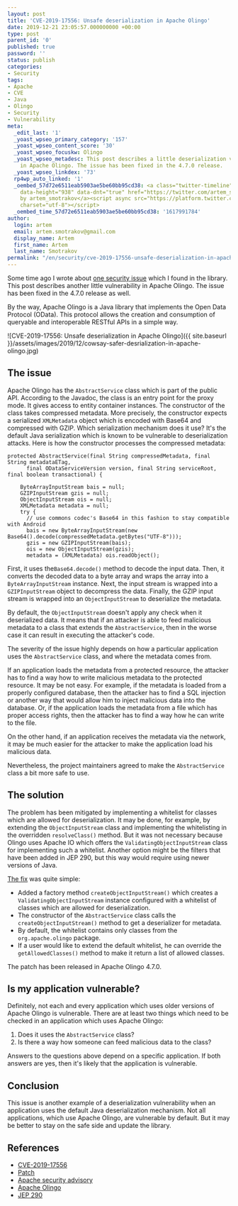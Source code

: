 ```yaml
---
layout: post
title: 'CVE-2019-17556: Unsafe deserialization in Apache Olingo'
date: 2019-12-21 23:05:57.000000000 +00:00
type: post
parent_id: '0'
published: true
password: ''
status: publish
categories:
- Security
tags:
- Apache
- CVE
- Java
- Olingo
- Security
- Vulnerability
meta:
  _edit_last: '1'
  _yoast_wpseo_primary_category: '157'
  _yoast_wpseo_content_score: '30'
  _yoast_wpseo_focuskw: Olingo
  _yoast_wpseo_metadesc: This post describes a little deserialization vulnerability
    in Apache Olingo. The issue has been fixed in the 4.7.0 release.
  _yoast_wpseo_linkdex: '73'
  rp4wp_auto_linked: '1'
  _oembed_57d72e6511eab5903ae5be60bb95cd38: <a class="twitter-timeline" data-width="625"
    data-height="938" data-dnt="true" href="https://twitter.com/artem_smotrakov?ref_src=twsrc%5Etfw">Tweets
    by artem_smotrakov</a><script async src="https://platform.twitter.com/widgets.js"
    charset="utf-8"></script>
  _oembed_time_57d72e6511eab5903ae5be60bb95cd38: '1617991784'
author:
  login: artem
  email: artem.smotrakov@gmail.com
  display_name: Artem
  first_name: Artem
  last_name: Smotrakov
permalink: "/en/security/cve-2019-17556-unsafe-deserialization-in-apache-olingo.html"
---
```

<!-- wp:paragraph -->

Some time ago I wrote about [one security issue](https://blog.gypsyengineer.com/en/security/cve-2019-17555-dos-via-retry-after-header-in-apache-olingo.html) which I found in the library. This post describes another little vulnerability in Apache Olingo. The issue has been fixed in the 4.7.0 release as well.

<!-- /wp:paragraph -->

<!-- wp:paragraph -->

By the way, Apache Olingo is a Java library that implements the Open Data Protocol (OData). This protocol allows the creation and consumption of queryable and interoperable RESTful APIs in a simple way.

<!-- /wp:paragraph -->

<!-- wp:image {"id":3696,"sizeSlug":"large","className":"noborder"} -->

![CVE-2019-17556: Unsafe deserialization in Apache Olingo]({{ site.baseurl }}/assets/images/2019/12/cowsay-safer-desrialization-in-apache-olingo.jpg)

<!-- /wp:image -->

<!-- wp:more -->  
<!--more-->  
<!-- /wp:more -->

<!-- wp:heading -->

## The issue

<!-- /wp:heading -->

<!-- wp:paragraph -->

Apache Olingo has the `AbstractService` class which is part of the public API. According to the Javadoc, the class is an entry point for the proxy mode. It gives access to entity container instances. The constructor of the class takes compressed metadata. More precisely, the constructor expects a serialized `XMLMetadata` object which is encoded with Base64 and compressed with GZIP. Which serialization mechanism does it use? It's the default Java serialization which is known to be vulnerable to deserialization attacks. Here is how the constructor processes the compressed metadata:

<!-- /wp:paragraph -->

<!-- wp:code {"className":"console"} -->

```
protected AbstractService(final String compressedMetadata, final String metadataETag,
      final ODataServiceVersion version, final String serviceRoot, final boolean transactional) {

    ByteArrayInputStream bais = null;
    GZIPInputStream gzis = null;
    ObjectInputStream ois = null;
    XMLMetadata metadata = null;
    try {
      // use commons codec's Base64 in this fashion to stay compatible with Android
      bais = new ByteArrayInputStream(new Base64().decode(compressedMetadata.getBytes("UTF-8")));
      gzis = new GZIPInputStream(bais);
      ois = new ObjectInputStream(gzis);
      metadata = (XMLMetadata) ois.readObject();
```

<!-- /wp:code -->

<!-- wp:paragraph -->

First, it uses the`Base64.decode()` method to decode the input data. Then, it converts the decoded data to a byte array and wraps the array into a `ByteArrayInputStream` instance. Next, the input stream is wrapped into a `GZIPInputStream` object to decompress the data. Finally, the GZIP input stream is wrapped into an `ObjectInputStream` to deserialize the metadata.

<!-- /wp:paragraph -->

<!-- wp:paragraph -->

By default, the `ObjectInputStream` doesn't apply any check when it deserialized data. It means that if an attacker is able to feed malicious metadata to a class that extends the `AbstractService`, then in the worse case it can result in executing the attacker's code.

<!-- /wp:paragraph -->

<!-- wp:paragraph -->

The severity of the issue highly depends on how a particular application uses the `AbstractService` class, and where the metadata comes from.

<!-- /wp:paragraph -->

<!-- wp:paragraph -->

If an application loads the metadata from a protected resource, the attacker has to find a way how to write malicious metadata to the protected resource. It may be not easy. For example, if the metadata is loaded from a properly configured database, then the attacker has to find a SQL injection or another way that would allow him to inject malicious data into the database. Or, if the application loads the metadata from a file which has proper access rights, then the attacker has to find a way how he can write to the file.

<!-- /wp:paragraph -->

<!-- wp:paragraph -->

On the other hand, if an application receives the metadata via the network, it may be much easier for the attacker to make the application load his malicious data.

<!-- /wp:paragraph -->

<!-- wp:paragraph -->

Nevertheless, the project maintainers agreed to make the `AbstractService` class a bit more safe to use.

<!-- /wp:paragraph -->

<!-- wp:heading -->

## The solution

<!-- /wp:heading -->

<!-- wp:paragraph -->

The problem has been mitigated by implementing a whitelist for classes which are allowed for deserialization. It may be done, for example, by extending the `ObjectInputStream` class and implementing the whitelisting in the overridden `resolveClass()` method. But it was not necessary because Olingo uses Apache IO which offers the `ValidatingObjectInputStream` class for implementing such a whitelist. Another option might be the filters that have been added in JEP 290, but this way would require using newer versions of Java.

<!-- /wp:paragraph -->

<!-- wp:paragraph -->

[The fix](https://github.com/apache/olingo-odata4/pull/60/files) was quite simple:

<!-- /wp:paragraph -->

<!-- wp:list -->

- Added a factory method `createObjectInputStream()` which creates a `ValidatingObjectInputStream` instance configured with a whitelist of classes which are allowed for deserialization.
- The constructor of the `AbstractService` class calls the `createObjectInputStream()` method to get a deserializer for metadata.
- By default, the whitelist contains only classes from the `org.apache.olingo` package.
- If a user would like to extend the default whitelist, he can override the `getAllowedClasses()` method to make it return a list of allowed classes.

<!-- /wp:list -->

<!-- wp:paragraph -->

The patch has been released in Apache Olingo 4.7.0.

<!-- /wp:paragraph -->

<!-- wp:heading -->

## Is my application vulnerable?

<!-- /wp:heading -->

<!-- wp:paragraph -->

Definitely, not each and every application which uses older versions of Apache Olingo is vulnerable. There are at least two things which need to be checked in an application which uses Apache Olingo:

<!-- /wp:paragraph -->

<!-- wp:list {"ordered":true} -->

1. Does it uses the `AbstractService` class?
2. Is there a way how someone can feed malicious data to the class?

<!-- /wp:list -->

<!-- wp:paragraph -->

Answers to the questions above depend on a specific application. If both answers are yes, then it's likely that the application is vulnerable.

<!-- /wp:paragraph -->

<!-- wp:heading -->

## Conclusion

<!-- /wp:heading -->

<!-- wp:paragraph -->

This issue is another example of a deserialization vulnerability when an application uses the default Java deserialization mechanism. Not all applications, which use Apache Olingo, are vulnerable by default. But it may be better to stay on the safe side and update the library.

<!-- /wp:paragraph -->

<!-- wp:heading -->

## References

<!-- /wp:heading -->

<!-- wp:list -->

- [CVE-2019-17556](https://nvd.nist.gov/vuln/detail/CVE-2019-17556)
- [Patch](https://github.com/apache/olingo-odata4/pull/60)
- [Apache security advisory](https://mail-archives.apache.org/mod_mbox/olingo-user/201912.mbox/%3CCAGSZ4d4vbSYaVh3aUWAvcVHK2qcFxxCZd3WAx3xbwZXskPX8nw%40mail.gmail.com%3E)
- [Apache Olingo](https://olingo.apache.org/)
- [JEP 290](https://openjdk.java.net/jeps/290)

<!-- /wp:list -->

